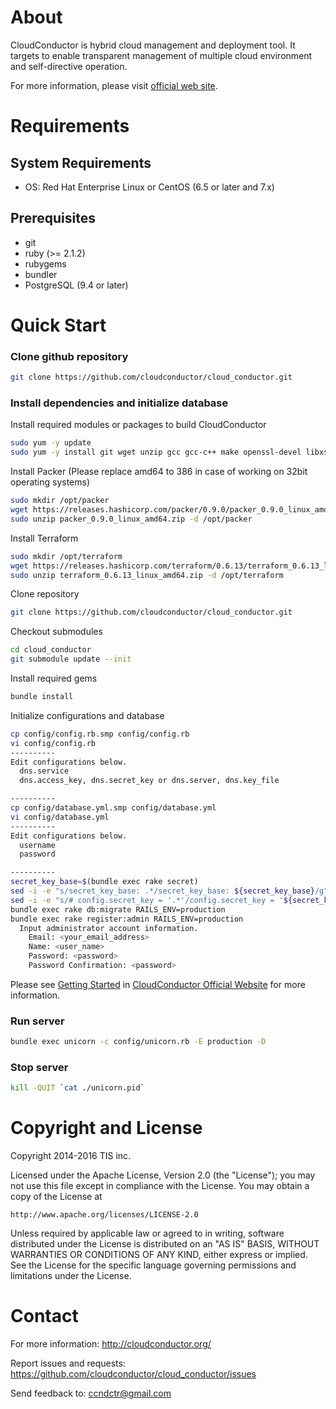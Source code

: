 About
=====

CloudConductor is hybrid cloud management and deployment tool.
It targets to enable transparent management of multiple cloud environment
and self-directive operation.

For more information, please visit [official web site](http://cloudconductor.org/).


Requirements
============

System Requirements
-------------------

- OS: Red Hat Enterprise Linux or CentOS (6.5 or later and 7.x)

Prerequisites
-------------

- git
- ruby (>= 2.1.2)
- rubygems
- bundler
- PostgreSQL (9.4 or later)


Quick Start
===========

### Clone github repository

```bash
git clone https://github.com/cloudconductor/cloud_conductor.git
```

### Install dependencies and initialize database

Install required modules or packages to build CloudConductor

```bash
sudo yum -y update
sudo yum -y install git wget unzip gcc gcc-c++ make openssl-devel libxslt-devel libxml2-devel
```

Install Packer (Please replace amd64 to 386 in case of working on 32bit operating systems)

```bash
sudo mkdir /opt/packer
wget https://releases.hashicorp.com/packer/0.9.0/packer_0.9.0_linux_amd64.zip
sudo unzip packer_0.9.0_linux_amd64.zip -d /opt/packer
```

Install Terraform

```bash
sudo mkdir /opt/terraform
wget https://releases.hashicorp.com/terraform/0.6.13/terraform_0.6.13_linux_amd64.zip
sudo unzip terraform_0.6.13_linux_amd64.zip -d /opt/terraform
```

Clone repository

```bash
git clone https://github.com/cloudconductor/cloud_conductor.git
```

Checkout submodules

```bash
cd cloud_conductor
git submodule update --init
```

Install required gems

```bash
bundle install
```

Initialize configurations and database

```bash
cp config/config.rb.smp config/config.rb
vi config/config.rb
----------
Edit configurations below.
  dns.service
  dns.access_key, dns.secret_key or dns.server, dns.key_file

----------
cp config/database.yml.smp config/database.yml
vi config/database.yml
----------
Edit configurations below.
  username
  password

----------
secret_key_base=$(bundle exec rake secret)
sed -i -e "s/secret_key_base: .*/secret_key_base: ${secret_key_base}/g" config/secrets.yml
sed -i -e "s/# config.secret_key = '.*'/config.secret_key = '${secret_key_base}'/" config/initializers/devise.rb
bundle exec rake db:migrate RAILS_ENV=production
bundle exec rake register:admin RAILS_ENV=production
  Input administrator account information.
    Email: <your_email_address>
    Name: <user_name>
    Password: <password>
    Password Confirmation: <password>
```

Please see [Getting Started](http://cloudconductor.org/documents/getting-started) in [CloudConductor Official Website](http://cloudconductor.org) for more information.

### Run server

```bash
bundle exec unicorn -c config/unicorn.rb -E production -D
```

### Stop server

```bash
kill -QUIT `cat ./unicorn.pid`
```

Copyright and License
=====================

Copyright 2014-2016 TIS inc.

Licensed under the Apache License, Version 2.0 (the "License");
you may not use this file except in compliance with the License.
You may obtain a copy of the License at

    http://www.apache.org/licenses/LICENSE-2.0

Unless required by applicable law or agreed to in writing, software
distributed under the License is distributed on an "AS IS" BASIS,
WITHOUT WARRANTIES OR CONDITIONS OF ANY KIND, either express or implied.
See the License for the specific language governing permissions and
limitations under the License.


Contact
========

For more information: <http://cloudconductor.org/>

Report issues and requests: <https://github.com/cloudconductor/cloud_conductor/issues>

Send feedback to: <ccndctr@gmail.com>

